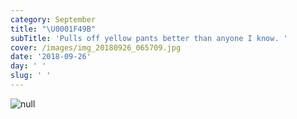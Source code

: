```yaml
---
category: September
title: "\U0001F49B"
subTitle: 'Pulls off yellow pants better than anyone I know. '
cover: /images/img_20180926_065709.jpg
date: '2018-09-26'
day: ' '
slug: ' '
---
```

![null](/images/img_20180926_065709.jpg)
